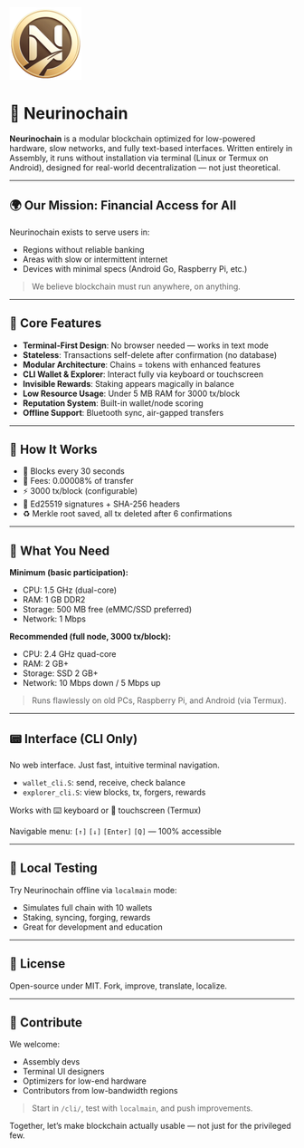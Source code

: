 <img src="https://raw.githubusercontent.com/NariKazuto/Neurinochain/main/neulogo256.png" alt="Neurinochain logo" width="128" />

# 🧠 Neurinochain

**Neurinochain** is a modular blockchain optimized for low-powered hardware, slow networks, and fully text-based interfaces. Written entirely in Assembly, it runs without installation via terminal (Linux or Termux on Android), designed for real-world decentralization — not just theoretical.

---

## 🌍 Our Mission: Financial Access for All

Neurinochain exists to serve users in:

- Regions without reliable banking
- Areas with slow or intermittent internet
- Devices with minimal specs (Android Go, Raspberry Pi, etc.)

> We believe blockchain must run anywhere, on anything.

---

## 🚀 Core Features

- **Terminal-First Design**: No browser needed — works in text mode
- **Stateless**: Transactions self-delete after confirmation (no database)
- **Modular Architecture**: Chains = tokens with enhanced features
- **CLI Wallet & Explorer**: Interact fully via keyboard or touchscreen
- **Invisible Rewards**: Staking appears magically in balance
- **Low Resource Usage**: Under 5 MB RAM for 3000 tx/block
- **Reputation System**: Built-in wallet/node scoring
- **Offline Support**: Bluetooth sync, air-gapped transfers

---

## 📿 How It Works

- 🧱 Blocks every 30 seconds
- 💸 Fees: 0.00008% of transfer
- ⚡️ 3000 tx/block (configurable)
- 🔐 Ed25519 signatures + SHA-256 headers
- ♻️ Merkle root saved, all tx deleted after 6 confirmations

---

## 🧠 What You Need

**Minimum (basic participation):**
- CPU: 1.5 GHz (dual-core)
- RAM: 1 GB DDR2
- Storage: 500 MB free (eMMC/SSD preferred)
- Network: 1 Mbps

**Recommended (full node, 3000 tx/block):**
- CPU: 2.4 GHz quad-core
- RAM: 2 GB+
- Storage: SSD 2 GB+
- Network: 10 Mbps down / 5 Mbps up

> Runs flawlessly on old PCs, Raspberry Pi, and Android (via Termux).

---

## 📟 Interface (CLI Only)

No web interface. Just fast, intuitive terminal navigation.

- `wallet_cli.S`: send, receive, check balance
- `explorer_cli.S`: view blocks, tx, forgers, rewards

Works with ⌨️ keyboard or 📱 touchscreen (Termux)

Navigable menu: `[↑]` `[↓]` `[Enter]` `[Q]` — 100% accessible

---

## 🧪 Local Testing

Try Neurinochain offline via `localmain` mode:

- Simulates full chain with 10 wallets
- Staking, syncing, forging, rewards
- Great for development and education

---

## 📜 License

Open-source under MIT. Fork, improve, translate, localize.

---

## 🤝 Contribute

We welcome:

- Assembly devs
- Terminal UI designers
- Optimizers for low-end hardware
- Contributors from low-bandwidth regions

> Start in `/cli/`, test with `localmain`, and push improvements.

Together, let’s make blockchain actually usable — not just for the privileged few.

